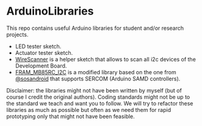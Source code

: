 # ArduinoLibraries

This repo contains useful Arduino libraries for student and/or research projects.

- []() LED tester sketch.
- []() Actuator tester sketch.
- [WireScanner](https://github.com/jakorten/SoftRoboticsDevBoard/tree/main/WireScanner) is a helper sketch that allows to scan all i2c devices of the Development Board.
- [FRAM_MB85RC_I2C](https://github.com/jakorten/ArduinoLibraries/tree/main/FRAM_MB85RC_I2C) is a modified library based on the one from [@sosandroid](https://github.com/sosandroid/FRAM_MB85RC_I2C) that supports SERCOM (Arduino SAMD controllers).

Disclaimer: the libraries might not have been written by myself (but of course I credit the original authors). Coding standards might not be up to the standard we teach and want you to follow. We will try to refactor these libraries as much as possible but often as we need them for rapid prototyping only that might not have been feasible.
